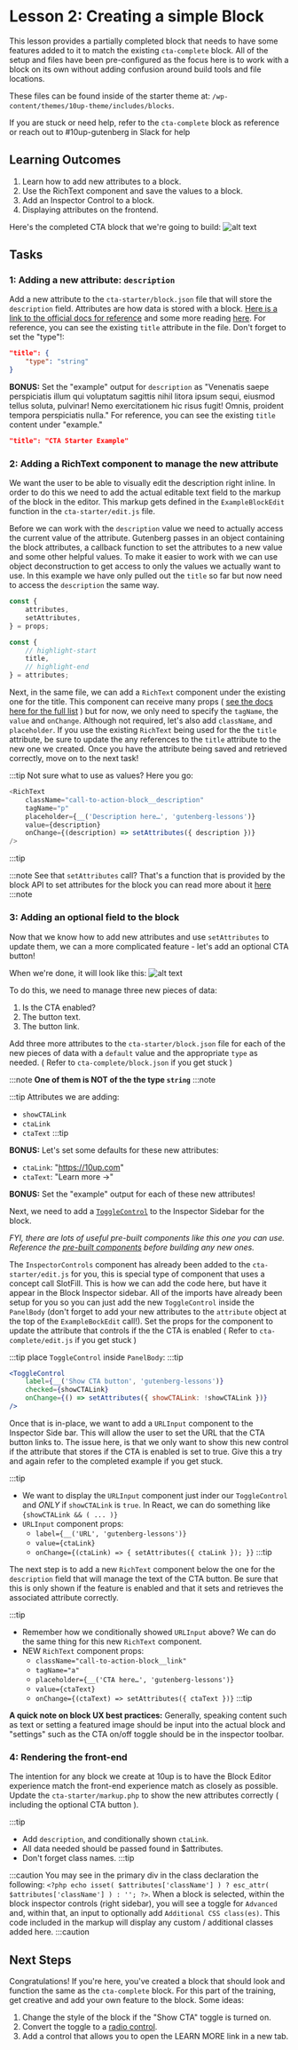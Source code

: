 # Lesson 2: Creating a simple Block

This lesson provides a partially completed block that needs to have some features added to it to match the existing `cta-complete` block. All of the setup and files have been pre-configured as the focus here is to work with a block on its own without adding confusion around build tools and file locations.

These files can be found inside of the starter theme at: `/wp-content/themes/10up-theme/includes/blocks`.

If you are stuck or need help, refer to the `cta-complete` block as reference or reach out to #10up-gutenberg in Slack for help

## Learning Outcomes

1. Learn how to add new attributes to a block.
2. Use the RichText component and save the values to a block.
3. Add an Inspector Control to a block.
4. Displaying attributes on the frontend.

Here's the completed CTA block that we're going to build:
![alt text](/img/cta-complete.png "The completed CTA block")

## Tasks

### 1: Adding a new attribute: `description`

Add a new attribute to the `cta-starter/block.json` file that will store the `description` field. Attributes are how data is stored with a block. [Here is a link to the official docs for reference](https://developer.wordpress.org/block-editor/reference-guides/block-api/block-attributes/) and some more reading [here](https://developer.wordpress.org/block-editor/handbook/tutorials/create-block/attributes/). For reference, you can see the existing `title` attribute in the file. Don't forget to set the "type"!:

```json
"title": {
	"type": "string"
}
```

**BONUS:** Set the "example" output for `description` as "Venenatis saepe perspiciatis illum qui voluptatum sagittis nihil litora ipsum sequi, eiusmod tellus soluta, pulvinar! Nemo exercitationem hic risus fugit! Omnis, proident tempora perspiciatis nulla." For reference, you can see the existing `title` content under "example."

```json
"title": "CTA Starter Example"
```

### 2: Adding a RichText component to manage the new attribute

We want the user to be able to visually edit the description right inline. In order to do this we need to add the actual editable text field to the markup of the block in the editor. This markup gets defined in the `ExampleBlockEdit` function in the `cta-starter/edit.js` file.

Before we can work with the `description` value we need to actually access the current value of the attribute. Gutenberg passes in an object containing the block attributes, a callback function to set the attributes to a new value and some other helpful values. To make it easier to work with we can use object deconstruction to get access to only the values we actually want to use. In this example we have only pulled out the `title` so far but now need to access the `description` the same way.

```js
const {
	attributes,
	setAttributes,
} = props;

const {
	// highlight-start
	title,
	// highlight-end
} = attributes;
```

Next, in the same file, we can add a `RichText` component under the existing one for the title. This component can receive many props ( [see the docs here for the full list](https://github.com/WordPress/gutenberg/tree/trunk/packages/block-editor/src/components/rich-text) ) but for now, we only need to specify the `tagName`, the `value` and `onChange`. Although not required, let's also add `className`, and `placeholder`. If you use the existing `RichText` being used for the the `title` attribute, be sure to update the any references to the `title` attribute to the new one we created. Once you have the attribute being saved and retrieved correctly, move on to the next task!

:::tip
Not sure what to use as values? Here you go:

```js
<RichText
	className="call-to-action-block__description"
	tagName="p"
	placeholder={__('Description here…', 'gutenberg-lessons')}
	value={description}
	onChange={(description) => setAttributes({ description })}
/>
```

:::tip

:::note
See that `setAttributes` call? That's a function that is provided by the block API to set attributes for the block you can read more about it [here](https://developer.wordpress.org/block-editor/reference-guides/block-api/block-attributes/)
:::note

### 3: Adding an optional field to the block

Now that we know how to add new attributes and use `setAttributes` to update them, we can a more complicated feature - let's add an optional CTA button!

When we're done, it will look like this:
![alt text](/img/cta-complete-with-control.png "CTA block with Inspector control")

To do this, we need to manage three new pieces of data:

1. Is the CTA enabled?
2. The button text.
3. The button link.

Add three more attributes to the `cta-starter/block.json` file for each of the new pieces of data with a `default` value and the appropriate `type` as needed. ( Refer to `cta-complete/block.json` if you get stuck )

:::note
**One of them is NOT of the the type `string`**
:::note

:::tip
Attributes we are adding:

* `showCTALink`
* `ctaLink`
* `ctaText`
:::tip

**BONUS:** Let's set some defaults for these new attributes:

* `ctaLink`: "https://10up.com"
* `ctaText`: "Learn more →"

**BONUS:** Set the "example" output for each of these new attributes!

Next, we need to add a [`ToggleControl`](https://developer.wordpress.org/block-editor/reference-guides/components/toggle-control/) to the Inspector Sidebar for the block.

_FYI, there are lots of useful pre-built components like this one you can use. Reference the [pre-built components](https://developer.wordpress.org/block-editor/reference-guides/components/) before building any new ones._

The `InspectorControls` component has already been added to the `cta-starter/edit.js` for you, this is special type of component that uses a concept call SlotFill. This is how we can add the code here, but have it appear in the Block Inspector sidebar. All of the imports have already been setup for you so you can just add the new `ToggleControl` inside the `PanelBody` (don't forget to add your new attributes to the `attribute` object at the top of the `ExampleBockEdit` call!). Set the props for the component to update the attribute that controls if the the CTA is enabled ( Refer to `cta-complete/edit.js` if you get stuck )

:::tip
place `ToggleControl` inside `PanelBody`:
:::tip

```jsx
<ToggleControl
	label={__('Show CTA button', 'gutenberg-lessons')}
	checked={showCTALink}
	onChange={() => setAttributes({ showCTALink: !showCTALink })}
/>
```

Once that is in-place, we want to add a `URLInput` component to the Inspector Side bar. This will allow the user to set the URL that the CTA button links to. The issue here, is that we only want to show this new control if the attribute that stores if the CTA is enabled is set to true. Give this a try and again refer to the completed example if you get stuck.

:::tip

* We want to display the `URLInput` component just inder our `ToggleControl` and _ONLY_ if `showCTALink` is `true`. In React, we can do something like `{showCTALink && ( ... )}`
* `URLInput` component props:
  * `label={__('URL', 'gutenberg-lessons')}`
  * `value={ctaLink}`
  * `onChange={(ctaLink) => {
		setAttributes({ ctaLink });
	}}`
:::tip

The next step is to add a new `RichText` component below the one for the `description` field that will manage the text of the CTA button. Be sure that this is only shown if the feature is enabled and that it sets and retrieves the associated attribute correctly.

:::tip

* Remember how we conditionally showed `URLInput` above? We can do the same thing for this new `RichText` component.
* NEW `RichText` component props:
  * `className="call-to-action-block__link"`
  * `tagName="a"`
  * `placeholder={__('CTA here…', 'gutenberg-lessons')}`
  * `value={ctaText}`
  * `onChange={(ctaText) => setAttributes({ ctaText })}`
:::tip

**A quick note on block UX best practices:** Generally, speaking content such as text or setting a featured image should be input into the actual block and "settings" such as the CTA on/off toggle should be in the inspector toolbar.

### 4: Rendering the front-end

The intention for any block we create at 10up is to have the Block Editor experience match the front-end experience match as closely as possible. Update the `cta-starter/markup.php` to show the new attributes correctly ( including the optional CTA button ).

:::tip

* Add `description`, and conditionally shown `ctaLink`.
* All data needed should be passed found in $attributes.
* Don't forget class names.
:::tip

:::caution
You may see in the primary div in the class declaration the following: `<?php echo isset( $attributes['className'] ) ? esc_attr( $attributes['className'] ) : ''; ?>`. When a block is selected, within the block inspector controls (right sidebar), you will see a toggle for `Advanced` and, within that, an input to optionally add `Additional CSS class(es)`. This code included in the markup will display any custom / additional classes added here.
:::caution

## Next Steps

Congratulations! If you're here, you've created a block that should look and function the same as the `cta-complete` block. For this part of the training, get creative and add your own feature to the block. Some ideas:

1. Change the style of the block if the "Show CTA" toggle is turned on.
2. Convert the toggle to a [radio control](https://developer.wordpress.org/block-editor/reference-guides/components/radio-control/).
3. Add a control that allows you to open the LEARN MORE link in a new tab.
